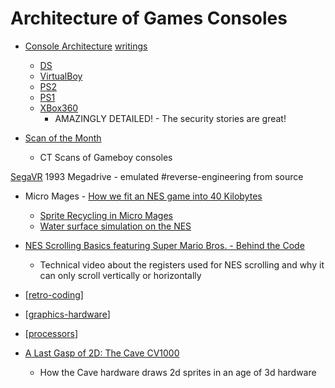 Architecture of Games Consoles
==============================

* [Console Architecture](https://copetti.org/projects/consoles/) [writings](https://www.copetti.org/writings/consoles/)
    * [DS](https://www.copetti.org/projects/consoles/nintendo-ds/)
    * [VirtualBoy](https://www.copetti.org/writings/consoles/virtual-boy/)
    * [PS2](https://www.copetti.org/writings/consoles/playstation-2/)
    * [PS1](https://www.copetti.org/writings/consoles/playstation/)
    * [XBox360](https://www.copetti.org/writings/consoles/xbox-360/)
        * AMAZINGLY DETAILED! - The security stories are great!

* [Scan of the Month](https://scanofthemonth.com/)
    * CT Scans of Gameboy consoles

[SegaVR](https://gamehistory.org/segavr/) 1993 Megadrive - emulated #reverse-engineering from source

* Micro Mages - [How we fit an NES game into 40 Kilobytes](https://www.youtube.com/watch?v=ZWQ0591PAxM)
    * [Sprite Recycling in Micro Mages](https://www.kickstarter.com/projects/morphcat-games/triple-jump-a-platformer-multi-cartridge-for-the-nes/posts/3913486)
    * [Water surface simulation on the NES](https://www.kickstarter.com/projects/morphcat-games/triple-jump-a-platformer-multi-cartridge-for-the-nes/posts/3918838)
* [NES Scrolling Basics featuring Super Mario Bros. - Behind the Code](https://www.youtube.com/watch?v=3uzcN9PHZZs)
    * Technical video about the registers used for NES scrolling and why it can only scroll vertically or horizontally

* [[retro-coding]]
* [[graphics-hardware]]
* [[processors]]

* [A Last Gasp of 2D: The Cave CV1000](https://nicole.express/2022/games-made-in-a-cave.html)
    * How the Cave hardware draws 2d sprites in an age of 3d hardware

[//begin]: # "Autogenerated link references for markdown compatibility"
[retro-coding]: retro-coding.md "Retro-coding"
[graphics-hardware]: graphics-hardware.md "Graphics Hardware"
[processors]: processors.md "Processors"
[//end]: # "Autogenerated link references"